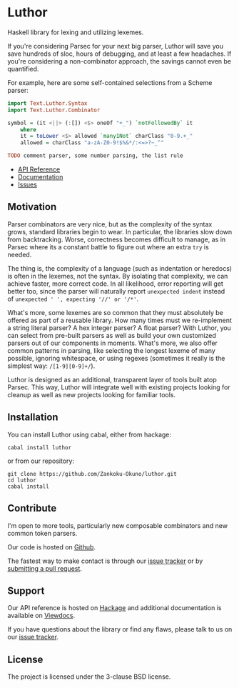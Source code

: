 Luthor
======

Haskell library for lexing and utilizing lexemes.

If you're considering Parsec for your next big parser, Luthor will save you save hundreds of sloc, hours of debugging, and at least a few headaches. If you're considering a non-combinator approach, the savings cannot even be quantified.

For example, here are some self-contained selections from a Scheme parser:

```haskell
import Text.Luthor.Syntax
import Text.Luthor.Combinator

symbol = (it <||> (:[]) <$> oneOf "+_") `notFollowedBy` it
	where
	it = toLower <$> allowed `many1Not` charClass "0-9.+_"
	allowed = charClass "a-zA-Z0-9!$%&*/:<=>?~_^"

TODO comment parser, some number parsing, the list rule
```

* [API Reference](https://hackage.haskell.org/package/luthogr)
* [Documentation](http://zankoku-okuno.viewdocs.io/luthor/)
* [Issues](https://github.com/Zankoku-Okuno/luthor/issues)


Motivation
----------

Parser combinators are very nice, but as the complexity of the syntax grows, standard libraries begin to wear. In particular, the libraries slow down from backtracking. Worse, correctness becomes difficult to manage, as in Parsec where its a constant battle to figure out where an extra `try` is needed.

The thing is, the complexity of a language (such as indentation or heredocs) is often in the lexemes, not the syntax. By isolating that complexity, we can achieve faster, more correct code. In all likelihood, error reporting will get better too, since the parser will naturally report `unexpected indent` instead of `unexpected ' ', expecting '//' or '/*'`.

What's more, some lexemes are so common that they must absolutely be offered as part of a reusable library. How many times must we re-implement a string literal parser? A hex integer parser? A float parser? With Luthor, you can select from pre-built parsers as well as build your own customized parsers out of our components in moments. What's more, we also offer common patterns in parsing, like selecting the longest lexeme of many possible, ignoring whitespace, or using regexes (sometimes it really is the simplest way: `/[1-9][0-9]+/`).

Luthor is designed as an additional, transparent layer of tools built atop Parsec. This way, Luthor will integrate well with existing projects looking for cleanup as well as new projects looking for familiar tools.

Installation
------------

You can install Luthor using cabal, either from hackage:

```
cabal install luthor
```

or from our repository:

```
git clone https://github.com/Zankoku-Okuno/luthor.git
cd luthor
cabal install
```

Contribute
----------

I'm open to more tools, particularly new composable combinators and new common token parsers.

Our code is hosted on [Github](https://github.com/Zankoku-Okuno/luthor).

The fastest way to make contact is through our [issue tracker](https://github.com/Zankoku-Okuno/luthor/issues) or by [submitting a pull request](https://github.com/Zankoku-Okuno/luthor/pulls).

Support
-------

Our API reference is hosted on [Hackage](https://hackage.haskell.org/package/luthor) and additional documentation is available on [Viewdocs](http://zankoku-okuno.viewdocs.io/luthor/).

If you have questions about the library or find any flaws, please talk to us on our [issue tracker](https://github.com/Zankoku-Okuno/luthor/issues).

License
-------

The project is licensed under the 3-clause BSD license.